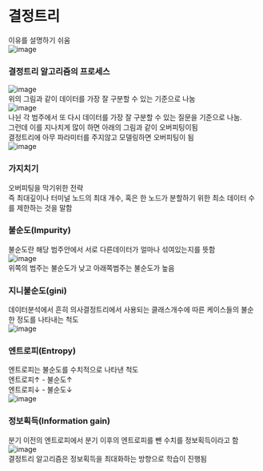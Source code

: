 # 결정트리
이유를 설명하기 쉬움<br/>
![image](https://user-images.githubusercontent.com/126637081/229266175-832fd3b9-8b21-4917-a968-fd1329923c12.png)
<br/>
### 결정트리 알고리즘의 프로세스
![image](https://user-images.githubusercontent.com/126637081/229266224-e896b209-720b-4a87-a415-28e034f68c60.png)
<br/>위의 그림과 같이 데이터를 가장 잘 구분할 수 있는 기준으로 나눔<br/>
![image](https://user-images.githubusercontent.com/126637081/229266230-a4650bb3-613d-408a-822a-44491bb4b7ca.png)
<br/>나뉜 각 범주에서 또 다시 데이터를 가장 잘 구분할 수 있는 질문을 기준으로 나눔.<br/>
그런데 이를 지나치게 많이 하면 아래의 그림과 같이 오버피팅이됨<br/>
결정트리에 아무 파라미터를 주지않고 모델링하면 오버피팅이 됨<br/>
![image](https://user-images.githubusercontent.com/126637081/229266239-36e698d1-c2e3-4ae0-819a-eb50fbe75ad9.png)
<br/>
### 가지치기
오버피팅을 막기위한 전략
<br/>즉 최대깊이나 터미널 노드의 최대 개수, 혹은 한 노드가 분할하기 위한 최소 데이터 수를 제한하는 것을 말함<br/>

### 불순도(Impurity)
불순도란 해당 범주안에서 서로 다른데이터가 얼마나 섞여있는지를 뜻함<br/>
![image](https://user-images.githubusercontent.com/126637081/229266373-a864025a-d2e9-4958-8e29-b01c066023e2.png)
<br/>위쪽의 범주는 불순도가 낮고 아래쪽범주는 불순도가 높음<br/>
### 지니불순도(gini)
데이터분석에서 흔히 의사결정트리에서 사용되는 클래스개수에 따른 케이스들의 불순한 정도를 나타내는 척도<br/>
![image](https://user-images.githubusercontent.com/126637081/229266604-299bd102-7e12-4912-9f27-1085e7cd7bcd.png)


### 엔트로피(Entropy)
엔트로피는 불순도를 수치적으로 나타낸 척도
<br/>엔트로피↑ - 불순도↑
<br/>엔트로피↓ - 불순도↓
<br/>![image](https://user-images.githubusercontent.com/126637081/229266439-8fc0d3ec-5523-4a9a-b6fd-fb67e9986795.png)

### 정보획득(Information gain)
분기 이전의 엔트로피에서 분기 이후의 엔트로피를 뺀 수치를 정보획득이라고 함<br/>
![image](https://user-images.githubusercontent.com/126637081/229266500-109b9020-a7b3-430c-bc70-8c9ac612830f.png)
<br/>
결정트리 알고리즘은 정보획득을 최대화하는 방향으로 학습이 진행됨<br/>

